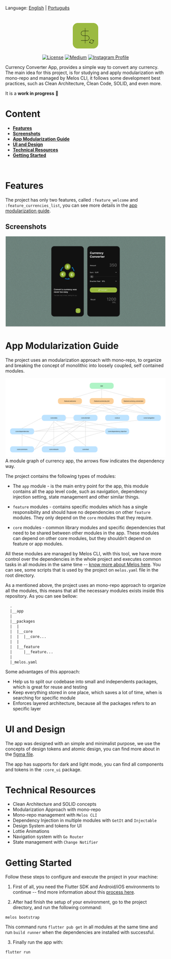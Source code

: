 Language: [English](https://github.com/WillACosta/flutter_currency_micro_app) | [Português](https://github.com/WillACosta/flutter_currency_micro_app/tree/main/docs/translations/pt-BR)

<h1 align="center">
  <img align="center" width ='80px' src="./app/assets/images/logo.png" alt="logo">
</h1>

<p align="center">
  <a href="https://opensource.org/licenses/Apache-2.0"><img alt="License" src="https://img.shields.io/badge/License-Apache%202.0-blue.svg"/></a>
  <a href="https://medium.com/@willAmaral"><img alt="Medium" src="https://skydoves.github.io/badges/Story-Medium.svg"/></a>
  <a href="https://www.instagram.com/wiidev/"><img alt="Instagram Profile" src="https://badges.aleen42.com/src/instagram.svg"/></a>
</p>

Currency Converter App, provides a simple way to convert any currency. The main idea
for this project, is for studying and apply modularization with mono-repo and
managed by Melos CLI, it follows some development best practices, such as Clean
Architecture, Clean Code, SOLID, and even more.

It is a **work in progress** 🚧

# Content

- **[Features](#features)**
- **[Screenshots](##screenshots)**
- **[App Modularization Guide](#app-modularization-guide)**
- **[UI and Design](#ui-and-design)**
- **[Technical Resources](#technical-resources)**
- **[Getting Started](#getting-started)**
<!-- - **[App Flow Sample](#app-flow-sample)** -->

<br>

# Features

The project has only two features, called `:feature_welcome` and
`:feature_currencies_list`, you can see more details in the [app modularization
guide](#app-modularization-guide).

## Screenshots

![Screenshot showing Welcome Screen and Home Screen](docs/images/screenshots.png "Screenshot showing Welcome Screen and Home Screen")

# App Modularization Guide

The project uses an modularization approach with mono-repo, to organize
and breaking the concept of monolithic into loosely coupled, self contained
modules.

![A module graph of currency app](docs/images/app_modules.png "A module graph of currency app")
A module graph of currency app, the arrows flow indicates the dependency way.

The project contains the following types of modules:

- The `app` module - is the main entry point for the app, this module contains
  all the app level code, such as navigation, dependency injection setting, state
  management and other similar things.

- `feature` modules - contains specific modules which has a single responsibility
  and should have no dependencies on other `feature` modules. They only depend on
  the `core` modules that they require.

- `core` modules - common library modules and specific dependencies that need to be
  shared between other modules in the app. These modules can depend on other core modules,
  but they shouldn’t depend on feature or app modules.

All these modules are managed by Melos CLI, with this tool, we have more control
over the dependencies in the whole project and executes common tasks in all modules
in the same time -- [know more about Melos here](https://melos.invertase.dev/).
You can see, some scripts that is used by the project on `melos.yaml` file in the
root directory.

As a mentioned above, the project uses an mono-repo approach to organize all
the modules, this means that all the necessary modules exists inside this repository.
As you can see bellow:

```
  .
  |__app
  |
  |__packages
  |  |
  |  |__core
  |  |  |__core...
  |  |
  |  |__feature
  |     |__feature...
  |
  |_melos.yaml
```

Some advantages of this approach:

- Help us to split our codebase into small and independents packages,
  which is great for reuse and testing
- Keep everything stored in one place, which saves a lot of time, when is searching
  for specific module
- Enforces layered architecture, because all the packages refers to an specific layer

# UI and Design

The app was designed with an simple and minimalist purpose, we use the concepts
of design tokens and atomic design, you can find more about in the
[figma file](https://www.figma.com/file/aBGCDeRuqnngXxhlY4p2O9/Currency-Converter-App-Case-Study?node-id=45%3A39&t=5egYOZqyjrlwngih-1).

The app has supports for dark and light mode, you can find all components and tokens
in the `:core_ui` package.

# Technical Resources

- Clean Architecture and SOLID concepts
- Modularization Approach with mono-repo
- Mono-repo management with `Melos CLI`
- Dependency Injection in multiple modules with `GetIt` and `Injectable`
- Design System and tokens for UI
- Lottie Animations
- Navigation system with `Go Router`
- State management with `Change Notifier`

# Getting Started

Follow these steps to configure and execute the project in your machine:

1. First of all, you need the Flutter SDK and Android/iOS environments to
   continue -- find more information about this [process here](https://docs.flutter.dev/get-started/install).

2. After had finish the setup of your environment, go to the project directory,
   and run the following command:

```shell
melos bootstrap
```

This command runs `flutter pub get` in all modules at the same time and run
`build runner` when the dependencies are installed with successful.

3. Finally run the app with:

```shell
flutter run
```

